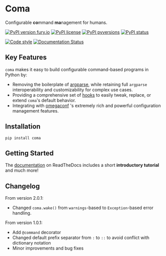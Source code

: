 # Coma

Configurable **co**mmand **ma**nagement for humans.

[![PyPI version fury.io](https://badge.fury.io/py/coma.svg)](https://pypi.org/project/coma/)
[![PyPI license](https://img.shields.io/pypi/l/coma.svg)](https://pypi.org/project/coma/)
[![PyPI pyversions](https://img.shields.io/pypi/pyversions/coma.svg)](https://pypi.org/project/coma/)
[![PyPI status](https://img.shields.io/pypi/status/coma.svg)](https://pypi.org/project/coma/)

[![Code style](https://img.shields.io/badge/code%20style-black-000000.svg)](https://github.com/francois-rd/coma/)
[![Documentation Status](https://readthedocs.org/projects/coma/badge/?version=latest)](http://coma.readthedocs.io/?badge=latest)

## Key Features

``coma`` makes it easy to build configurable command-based programs in Python by:

* Removing the boilerplate of [argparse](https://docs.python.org/3/library/argparse.html), while retaining full ``argparse`` interoperability and customizability for complex use cases.
* Providing a comprehensive set of [hooks](https://en.wikipedia.org/wiki/Hooking) to easily tweak, replace, or extend ``coma``'s default behavior.
* Integrating with [omegaconf](https://github.com/omry/omegaconf/) 's extremely rich and powerful configuration management features.

## Installation

```console
pip install coma
```

## Getting Started

The [documentation](https://coma.readthedocs.io/) on ReadTheDocs includes a short
**introductory tutorial** and much more! 

## Changelog

From version 2.0.1:
* Changed `coma.wake()` from `warnings`-based to `Exception`-based error handling.  

From version 1.0.1:
* Add `@command` decorator
* Changed default prefix separator from `:` to `::` to avoid conflict with dictionary notation
* Minor improvements and bug fixes